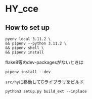 # HY_cce

## How to set up

```
pyenv local 3.11.2 \
&& pipenv --python 3.11.2 \
&& pipenv shell \
&& pipenv install
```

flake8等のdev-packagesがないときは

```
pipenv install --dev
```

`src/hy`に移動してCライブラリをビルド
```
python3 setup.py build_ext --inplace
```

